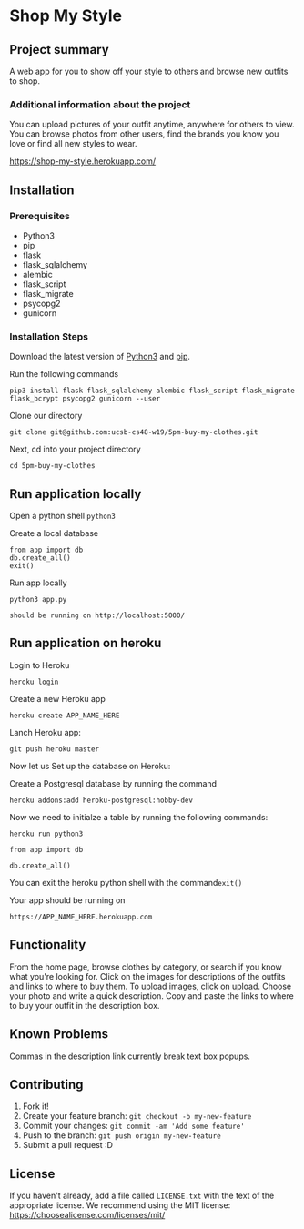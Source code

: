 # Shop My Style

## Project summary
A web app for you to show off your style to others and browse new outfits to shop.

### Additional information about the project

You can upload pictures of your outfit anytime, anywhere for others to view. You can browse photos from other users, find the brands you know you love or find all new styles to wear.

https://shop-my-style.herokuapp.com/

## Installation

### Prerequisites

- Python3
- pip
- flask
- flask_sqlalchemy
- alembic
- flask_script
- flask_migrate
- psycopg2
- gunicorn


### Installation Steps

Download the latest version of [Python3](https://www.python.org/downloads/) and [pip](https://pypi.org/project/pip/).

Run the following commands
```
pip3 install flask flask_sqlalchemy alembic flask_script flask_migrate flask_bcrypt psycopg2 gunicorn --user
```

Clone our directory

```git clone git@github.com:ucsb-cs48-w19/5pm-buy-my-clothes.git```

Next, cd into your project directory 

```cd 5pm-buy-my-clothes```

## Run application locally

Open a python shell 
`python3` 

Create a local database
```
from app import db
db.create_all()
exit()
```
Run app locally

`python3 app.py`

`should be running on http://localhost:5000/ `

## Run application on heroku

Login to Heroku 

`heroku login` 

Create a new Heroku app 

```heroku create APP_NAME_HERE```

Lanch Heroku app:

```git push heroku master```

Now let us Set up the database on Heroku:

Create a Postgresql database by running the command 

`heroku addons:add heroku-postgresql:hobby-dev`

Now we need to initialze a table by running the following commands:

`heroku run python3`

`from app import db`

`db.create_all()`

You can exit the heroku python shell with the command`exit()`

Your app should be running on 

`https://APP_NAME_HERE.herokuapp.com`

## Functionality

From the home page, browse clothes by category, or search if you know what you're looking for. Click on the images for descriptions of the outfits and links to where to buy them. To upload images, click on upload. Choose your photo and write a quick description. Copy and paste the links to where to buy your outfit in the description box.

## Known Problems

Commas in the description link currently break text box popups.

## Contributing

1. Fork it!
2. Create your feature branch: `git checkout -b my-new-feature`
3. Commit your changes: `git commit -am 'Add some feature'`
4. Push to the branch: `git push origin my-new-feature`
5. Submit a pull request :D

## License

If you haven't already, add a file called `LICENSE.txt` with the text of the appropriate license.
We recommend using the MIT license: <https://choosealicense.com/licenses/mit/>

